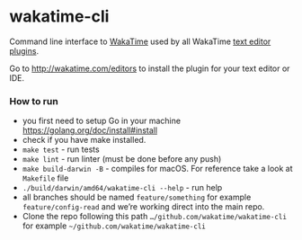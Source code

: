 # wakatime-cli

Command line interface to [WakaTime](https://wakatime.com) used by all WakaTime [text editor plugins](https://wakatime.com/editors).

Go to <http://wakatime.com/editors> to install the plugin for your text editor or IDE.

### How to run

* you first need to setup Go in your machine https://golang.org/doc/install#install
* check if you have make installed.
* `make test` - run tests
* `make lint` - run linter (must be done before any push)
* `make build-darwin -B` - compiles for macOS. For reference take a look at `Makefile` file
* `./build/darwin/amd64/wakatime-cli --help` - run help
* all branches should be named `feature/something` for example `feature/config-read` and we’re working direct into the main repo.
* Clone the repo following this path `…/github.com/wakatime/wakatime-cli` for example `~/github.com/wakatime/wakatime-cli`
